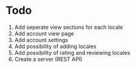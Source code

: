 # Todo
1. Add seperate view sections for each locale
2. Add account view page
3. Add account settings
4. Add possibility of adding locales
5. Add possibility of rating and reviewing locales
6. Create a server (REST API)

